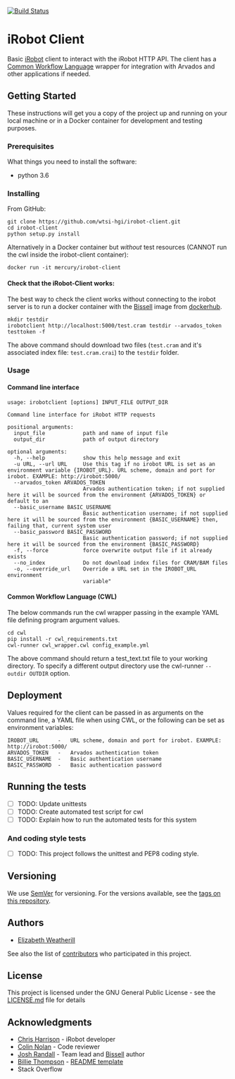 [![Build Status](https://travis-ci.org/wtsi-hgi/irobot-client.svg?branch=develop)](https://travis-ci.org/wtsi-hgi/irobot-client)

# iRobot Client

Basic [iRobot](https://github.com/wtsi-hgi/irobot) client to interact with the iRobot HTTP API.  The client has a [Common Workflow Language](http://www.commonwl.org/v1.0/) wrapper for integration with Arvados and other applications if needed.

## Getting Started

These instructions will get you a copy of the project up and running on your local machine or in a Docker container for development and testing purposes.

### Prerequisites

What things you need to install the software: 
- python 3.6 


### Installing

From GitHub:
```
git clone https://github.com/wtsi-hgi/irobot-client.git
cd irobot-client
python setup.py install
```

Alternatively in a Docker container but *without* test resources (CANNOT run the cwl inside the irobot-client container):
```
docker run -it mercury/irobot-client
```

#### Check that the iRobot-Client works:
The best way to check the client works without connecting to the irobot server is to run a docker container with the [Bissell](https://github.com/wtsi-hgi/bissell) image from [dockerhub](https://hub.docker.com/r/mercury/bissell/).
```
mkdir testdir
irobotclient http://localhost:5000/test.cram testdir --arvados_token testtoken -f
```
The above command should download two files (`test.cram` and it's associated index file: `test.cram.crai`) to the `testdir` folder.

### Usage
#### Command line interface
```
usage: irobotclient [options] INPUT_FILE OUTPUT_DIR

Command line interface for iRobot HTTP requests

positional arguments:
  input_file            path and name of input file
  output_dir            path of output directory

optional arguments:
  -h, --help            show this help message and exit
  -u URL, --url URL     Use this tag if no irobot URL is set as an environment variable {IROBOT_URL}. URL scheme, domain and port for irobot. EXAMPLE: http://irobot:5000/
  --arvados_token ARVADOS_TOKEN
                        Arvados authentication token; if not supplied here it will be sourced from the environment {ARVADOS_TOKEN} or default to an
  --basic_username BASIC_USERNAME
                        Basic authentication username; if not supplied here it will be sourced from the environment {BASIC_USERNAME} then, failing that, current system user
  --basic_password BASIC_PASSWORD
                        Basic authentication password; if not supplied here it will be sourced from the environment {BASIC_PASSWORD}
  -f, --force           force overwrite output file if it already exists
  --no_index            Do not download index files for CRAM/BAM files
  -o, --override_url    Override a URL set in the IROBOT_URL environment 
                        variable"
```

#### Common Workflow Language (CWL)
The below commands run the cwl wrapper passing in the example YAML file defining program argument values.
```
cd cwl
pip install -r cwl_requirements.txt
cwl-runner cwl_wrapper.cwl config_example.yml
```
The above command should return a test_text.txt file to your working directory.  To specify a different output directory use the cwl-runner `--outdir OUTDIR` option.

## Deployment

Values required for the client can be passed in as arguments on the command line, a YAML file when using CWL, or the following can be set as environment variables:
```
IROBOT_URL      -   URL scheme, domain and port for irobot. EXAMPLE: http://irobot:5000/
ARVADOS_TOKEN   -   Arvados authentication token
BASIC_USERNAME  -   Basic authentication username
BASIC_PASSWORD  -   Basic authentication password
```

## Running the tests
- [ ] TODO: Update unittests
- [ ] TODO: Create automated test script for cwl
- [ ] TODO: Explain how to run the automated tests for this system

### And coding style tests

- [ ] TODO: This project follows the unittest and PEP8 coding style.


## Versioning

We use [SemVer](http://semver.org/) for versioning. For the versions available, see the [tags on this repository](https://github.com/wtsi-hgi/irobot-client/releases). 

## Authors

* [Elizabeth Weatherill](https://github.com/EWeatherill)

See also the list of [contributors](https://github.com/wtsi-hgi/irobot-client/graphs/contributors) who participated in this project.

## License

This project is licensed under the GNU General Public License - see the [LICENSE.md](LICENSE.md) file for details

## Acknowledgments

* [Chris Harrison](https://github.com/Xophmeister) - iRobot developer
* [Colin Nolan](https://github.com/colin-nolan) - Code reviewer
* [Josh Randall](https://github.com/jrandall) - Team lead and [Bissell](https://github.com/wtsi-hgi/bissell) author
* [Billie Thompson](https://github.com/PurpleBooth) - [README template](https://gist.github.com/PurpleBooth/109311bb0361f32d87a2)
* Stack Overflow

